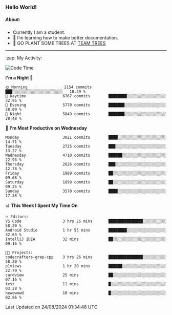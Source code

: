 ### Hello World!

##### About:
- Currently I am a student.
- 🌱 I’m learning how to make better documentation.
- 🌱 GO PLANT SOME TREES AT [TEAM TREES](https://teamtrees.org/)

---
  <summary>:zap: My Activity:</summary>
  
<!--START_SECTION:waka-->
![Code Time](http://img.shields.io/badge/Code%20Time-1%2C414%20hrs%2036%20mins-blue)

**I'm a Night 🦉** 

```text
🌞 Morning                2154 commits        ███░░░░░░░░░░░░░░░░░░░░░░   10.49 % 
🌆 Daytime                6767 commits        ████████░░░░░░░░░░░░░░░░░   32.95 % 
🌃 Evening                5770 commits        ███████░░░░░░░░░░░░░░░░░░   28.09 % 
🌙 Night                  5849 commits        ███████░░░░░░░░░░░░░░░░░░   28.48 % 
```
📅 **I'm Most Productive on Wednesday** 

```text
Monday                   3021 commits        ████░░░░░░░░░░░░░░░░░░░░░   14.71 % 
Tuesday                  2725 commits        ███░░░░░░░░░░░░░░░░░░░░░░   13.27 % 
Wednesday                4710 commits        ██████░░░░░░░░░░░░░░░░░░░   22.93 % 
Thursday                 2626 commits        ███░░░░░░░░░░░░░░░░░░░░░░   12.78 % 
Friday                   1989 commits        ██░░░░░░░░░░░░░░░░░░░░░░░   09.68 % 
Saturday                 1899 commits        ██░░░░░░░░░░░░░░░░░░░░░░░   09.25 % 
Sunday                   3570 commits        ████░░░░░░░░░░░░░░░░░░░░░   17.38 % 
```


📊 **This Week I Spent My Time On** 

```text
🔥 Editors: 
VS Code                  3 hrs 26 mins       ███████████████░░░░░░░░░░   58.20 % 
Android Studio           1 hr 55 mins        ████████░░░░░░░░░░░░░░░░░   32.63 % 
IntelliJ IDEA            32 mins             ██░░░░░░░░░░░░░░░░░░░░░░░   09.16 % 

🐱‍💻 Projects: 
codecrafters-grep-cpp    3 hrs 26 mins       ███████████████░░░░░░░░░░   58.20 % 
p1views                  1 hr 20 mins        ██████░░░░░░░░░░░░░░░░░░░   22.79 % 
cardview                 25 mins             ██░░░░░░░░░░░░░░░░░░░░░░░   07.16 % 
test                     11 mins             █░░░░░░░░░░░░░░░░░░░░░░░░   03.28 % 
hewowowd                 10 mins             █░░░░░░░░░░░░░░░░░░░░░░░░   02.86 % 
```


 Last Updated on 24/08/2024 01:34:48 UTC
<!--END_SECTION:waka-->

